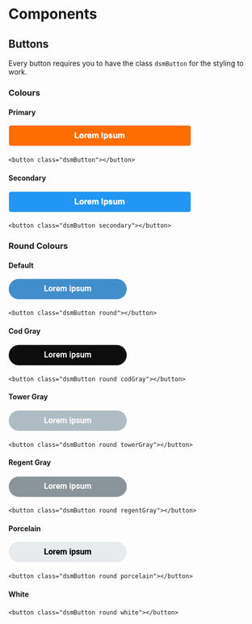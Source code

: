 # Components

## Buttons
Every button requires you to have the class `dsmButton` for the styling to work.


### Colours

#### Primary
![Primary](/documentation/images/primary.png)

`<button class="dsmButton"></button>`

#### Secondary
![Secondary](/documentation/images/secondary.png)

`<button class="dsmButton secondary"></button>`

### Round Colours

#### Default
![towerGray](/documentation/images/defaultRound.png)

`<button class="dsmButton round"></button>`

#### Cod Gray
![codGray](/documentation/images/codGray.png)

`<button class="dsmButton round codGray"></button>`

#### Tower Gray
![towerGray](/documentation/images/towerGray.png)

`<button class="dsmButton round towerGray"></button>`

#### Regent Gray
![regentGray](/documentation/images/regentGray.png)

`<button class="dsmButton round regentGray"></button>`

#### Porcelain
![porcelain](/documentation/images/porcelain.png)

`<button class="dsmButton round porcelain"></button>`

#### White

`<button class="dsmButton round white"></button>`

